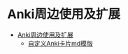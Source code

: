# Anki周边使用及扩展

<!--ts-->
* [Anki周边使用及扩展](#anki周边使用及扩展)
   * [<a href="./custom_md_template.md">自定义Anki卡片md模版</a>](#自定义anki卡片md模版)

<!-- Created by https://github.com/ekalinin/github-markdown-toc -->
<!-- Added by: runner, at: Mon Jun  6 16:18:21 UTC 2022 -->

<!--te-->

